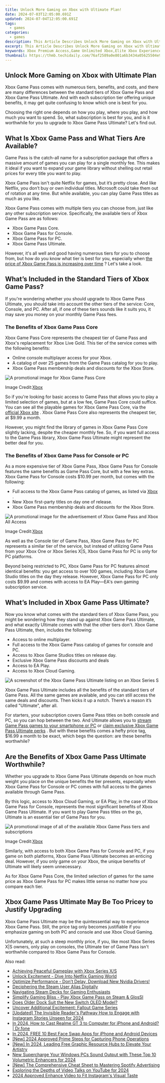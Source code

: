 ```yaml
---
title: Unlock More Gaming on Xbox with Ultimate Plan!
date: 2024-07-03T12:05:00.691Z
updated: 2024-07-04T12:05:00.691Z
tags:
  - games
categories:
  - games
description: This Article Describes Unlock More Gaming on Xbox with Ultimate Plan!
excerpt: This Article Describes Unlock More Gaming on Xbox with Ultimate Plan!
keywords: Xbox Premium Access,Game Unlimited Xbox,Elite Xbox Experience,Exclusive Xbox Games,Max Gaming Xbox,Ultimate Xbox Plan,Top Xbox Package
thumbnail: https://thmb.techidaily.com/76af2589a0e801a6b3434a05625504e9a24382860270c85ff4fd48c9e5e5afe1.png
---
```


## Unlock More Gaming on Xbox with Ultimate Plan

 Xbox Game Pass comes with numerous tiers, benefits, and costs, and there are many differences between the standard tiers of Xbox Game Pass and Xbox Game Pass Ultimate. And with each subscription tier offering unique benefits, it may get quite confusing to know which one is best for you.

 Choosing the right one depends on how you play, where you play, and how much you want to spend. So, what subscription is best for you, and is it worthwhile for you to upgrade to Xbox Game Pass Ultimate? Let's find out.

## What Is Xbox Game Pass and What Tiers Are Available?

 Game Pass is the catch-all name for a subscription package that offers a massive amount of games you can play for a single monthly fee. This makes it ideal if you want to expand your game library without shelling out retail prices for every title you want to play.

 Xbox Game Pass isn't quite Netflix for games, but it’s pretty close. And like Netflix, you don’t buy or own individual titles. Microsoft could take them out of rotation at any time. But while available, you can play Game Pass titles as much as you like.

 Xbox Game Pass comes with multiple tiers you can choose from, just like any other subscription service. Specifically, the available tiers of Xbox Game Pass are as follows:

* Xbox Game Pass Core.
* Xbox Game Pass for Console.
* Xbox Game Pass for PC.
* Xbox Game Pass Ultimate.

 However, it's all well and good having numerous tiers for you to choose from, but how do you know what tier is best for you, especially when [the price of Xbox Game Pass is increasing over time](https://www.makeuseof.com/reasons-xbox-game-pass-will-get-more-expensive/) ? Let's take a look.

## What’s Included in the Standard Tiers of Xbox Game Pass?

 If you're wondering whether you should upgrade to Xbox Game Pass Ultimate, you should take into account the other tiers of the service: Core, Console, and PC. After all, if one of these tiers sounds like it suits you, it may save you money on your monthly Game Pass fees.

### The Benefits of Xbox Game Pass Core

 Xbox Game Pass Core represents the cheapest tier of Game Pass and Xbox's replacement for Xbox Live Gold. This tier of the service comes with the following benefits:

* Online console multiplayer access for your Xbox.
* A catalog of over 25 games from the Game Pass catalog for you to play.
* Xbox Game Pass membership deals and discounts for the Xbox Store.

![A promotional image for Xbox Game Pass Core](https://static1.makeuseofimages.com/wordpress/wp-content/uploads/2023/09/gamepasscore_hero-copy-954ad4c0a1b59480c131-1.jpg)

 Image Credit:[Xbox](https://news.xbox.com/en-us/2023/07/17/xbox-game-pass-core/)

 So if you're looking for basic access to Game Pass that allows you to play a limited selection of games, but at a low fee, Game Pass Core could suffice. You can see all the playable games for Xbox Game Pass Core, via the [official Xbox site](https://www.xbox.com/en-US/xbox-game-pass/core) . Xbox Game Pass Core also represents the cheapest tier, at $9.99 a month.

 However, you might find the library of games in Xbox Game Pass Core slightly lacking, despite the cheaper monthly fee. So, if you want full access to the Game Pass library, Xbox Game Pass Ultimate might represent the better deal for you.

### The Benefits of Xbox Game Pass for Console or PC

 As a more expensive tier of Xbox Game Pass, Xbox Game Pass for Console features the same benefits as Game Pass Core, but with a few key extras. Xbox Game Pass for Console costs $10.99 per month, but comes with the following:

* Full access to the Xbox Game Pass catalog of games, as listed via [Xbox](https://www.xbox.com/en-US/games/store/xbox-game-pass-for-console/cfq7ttc0k6l8) .
* New Xbox first-party titles on day one of release.
* Xbox Game Pass membership deals and discounts for the Xbox Store.

![A promotional image for the advertisement of Xbox Game Pass and Xbox All Access](https://static1.makeuseofimages.com/wordpress/wp-content/uploads/2023/06/xbox-game-pass-stock-image.jpg)

 Image Credit:[Xbox](https://www.xbox.com/en-us/xbox-game-pass)

 As well as the Console tier of Game Pass, Xbox Game Pass for PC represents a similar tier of the service, but instead of utilizing Game Pass from your Xbox One or Xbox Series X|S, Xbox Game Pass for PC is only for PC platforms.

 Beyond being restricted to PC, Xbox Game Pass for PC features almost identical benefits: you get access to over 100 games, including Xbox Game Studio titles on the day they release. However, Xbox Game Pass for PC only costs $9.99 and comes with access to EA Play—EA's own gaming subscription service.

## What’s Included in Xbox Game Pass Ultimate?

 Now you know what comes with the standard tiers of Xbox Game Pass, you might be wondering how they stand up against Xbox Game Pass Ultimate, and what exactly Ultimate comes with that the other tiers don't. Xbox Game Pass Ultimate, then, includes the following:

* Access to online multiplayer.
* Full access to the Xbox Game Pass catalog of games for console and PC.
* Access to Xbox Game Studios titles on release day.
* Exclusive Xbox Game Pass discounts and deals
* Access to EA Play.
* Access to Xbox Cloud Gaming.

![A screenshot of the Xbox Game Pass Ultimate listing on an Xbox Series S](https://static1.makeuseofimages.com/wordpress/wp-content/uploads/2023/02/game-pass-ultimate.jpg)

 Xbox Game Pass Ultimate includes all the benefits of the standard tiers of Game Pass. All the same games are available, and you can still access the same deals and discounts. Then kicks it up a notch. There’s a reason it’s called "Ultimate", after all.

 For starters, your subscription covers Game Pass titles on both console and PC, so you can hop between the two. And Ultimate allows you to [stream Game Pass games to your smartphone or PC](https://www.makeuseof.com/what-is-xbox-cloud-gaming-how-does-it-work/) or [claim exclusive Xbox Game Pass Ultimate perks](https://www.makeuseof.com/game-pass-perks-explained/) . But with these benefits comes a hefty price tag, $16.99 a month to be exact, which begs the question: are these benefits worthwhile?

## Are the Benefits of Xbox Game Pass Ultimate Worthwhile?

 Whether you upgrade to Xbox Game Pass Ultimate depends on how much weight you place on the unique benefits the tier presents, especially when Xbox Game Pass for Console or PC comes with full access to the games available through Game Pass.

 By this logic, access to Xbox Cloud Gaming, or EA Play, in the case of Xbox Game Pass for Console, represents the most significant benefits of Xbox Game Pass Ultimate. If you want to play Game Pass titles on the go, Ultimate is an essential tier of Game Pass for you.

![A promotional image of all of the available Xbox Game Pass tiers and subscriptions](https://static1.makeuseofimages.com/wordpress/wp-content/uploads/2023/09/xbox-wire_sku-chart_english_1920x1080_01-3d252e8eca2501f34d43.jpg)

 Image Credit:[Xbox](https://news.xbox.com/en-us/2023/07/17/xbox-game-pass-core/)

 Similarly, with access to both Xbox Game Pass for Console and PC, if you game on both platforms, Xbox Game Pass Ultimate becomes an enticing deal. However, if you only game on your Xbox, the unique benefits of Ultimate will likely seem unnecessary.

 As for Xbox Game Pass Core, the limited selection of games for the same price as Xbox Game Pass for PC makes little sense no matter how you compare each tier.

## Xbox Game Pass Ultimate May Be Too Pricey to Justify Upgrading

 Xbox Game Pass Ultimate may be the quintessential way to experience Xbox Game Pass. Still, the price tag only becomes justifiable if you emphasize gaming on both PC and console and use Xbox Cloud Gaming.

 Unfortunately, at such a steep monthly price, if you, like most Xbox Series X|S owners, only play on consoles, the Ultimate tier of Game Pass isn't worthwhile compared to Xbox Game Pass for Console.


<ins class="adsbygoogle"
     style="display:block"
     data-ad-format="autorelaxed"
     data-ad-client="ca-pub-7571918770474297"
     data-ad-slot="1223367746"></ins>



<ins class="adsbygoogle"
     style="display:block"
     data-ad-client="ca-pub-7571918770474297"
     data-ad-slot="8358498916"
     data-ad-format="auto"
     data-full-width-responsive="true"></ins>

<span class="atpl-alsoreadstyle">Also read:</span>
<div><ul>
<li><a href="https://games-able.techidaily.com/achieving-peaceful-gameplay-with-xbox-series-xs/"><u>Achieving Peaceful Gameplay with Xbox Series X/S</u></a></li>
<li><a href="https://games-able.techidaily.com/unlock-excitement-dive-into-netflix-gaming-world/"><u>Unlock Excitement - Dive Into Netflix Gaming World</u></a></li>
<li><a href="https://games-able.techidaily.com/1719166110964-optimize-performance-dont-delay-download-new-nvidia-drivers/"><u>Optimize Performance - Don’t Delay, Download New Nvidia Drivers!</u></a></li>
<li><a href="https://games-able.techidaily.com/deciphering-the-steam-user-alias-digitally/"><u>Deciphering the Steam User Alias Digitally</u></a></li>
<li><a href="https://games-able.techidaily.com/navigating-steam-decks-for-gaming-enthusiasts/"><u>Navigating Steam Decks for Gaming Enthusiasts</u></a></li>
<li><a href="https://games-able.techidaily.com/simplify-gaming-bliss-play-xbox-game-pass-on-steam-and-glossi/"><u>Simplify Gaming Bliss - Play Xbox Game Pass on Steam & GlosSI</u></a></li>
<li><a href="https://games-able.techidaily.com/does-older-dock-suit-the-new-switch-oled-model/"><u>Does Older Dock Suit the New Switch OLED Model?</u></a></li>
<li><a href="https://games-able.techidaily.com/uncover-additional-excitement-fallout-game-series/"><u>Uncover Additional Excitement: Fallout Game Series</u></a></li>
<li><a href="https://instagram-videos.techidaily.com/updated-the-invisible-readers-pathway-how-to-engage-with-instagram-stories-unseen-for-2024/"><u>[Updated] The Invisible Reader's Pathway  How to Engage with Instagram Stories Unseen for 2024</u></a></li>
<li><a href="https://screen-mirror.techidaily.com/in-2024-how-to-cast-realme-gt-3-to-computer-for-iphone-and-android-drfone-by-drfone-android/"><u>In 2024, How to Cast Realme GT 3 to Computer for iPhone and Android? | Dr.fone</u></a></li>
<li><a href="https://smart-video-creator.techidaily.com/in-2024-free-10-best-face-swap-apps-for-iphone-and-android-devices/"><u>In 2024, FREE 10 Best Face Swap Apps for iPhone and Android Devices</u></a></li>
<li><a href="https://digital-screen-recording.techidaily.com/new-2024-approved-prime-steps-for-capturing-phone-operations/"><u>[New] 2024 Approved  Prime Steps for Capturing Phone Operations</u></a></li>
<li><a href="https://article-files.techidaily.com/new-in-2024-leading-free-graphic-resource-hubs-to-elevate-your-artistry/"><u>[New] In 2024, Leading Free Graphic Resource Hubs to Elevate Your Artistry</u></a></li>
<li><a href="https://audio-shaping.techidaily.com/new-supercharge-your-windows-pcs-sound-output-with-these-top-10-volumetric-enhancers-for-2024/"><u>New Supercharge Your Windows PCs Sound Output with These Top 10 Volumetric Enhancers for 2024</u></a></li>
<li><a href="https://fox-info.techidaily.com/new-the-comprehensive-cheat-sheet-to-mastering-spotify-advertising/"><u>[New] The Comprehensive Cheat Sheet to Mastering Spotify Advertising</u></a></li>
<li><a href="https://youtube-help.techidaily.com/exploring-the-depths-of-video-talks-on-youtube-for-2024/"><u>Exploring the Depths of Video Talks on YouTube for 2024</u></a></li>
<li><a href="https://instagram-video-files.techidaily.com/2024-approved-enhance-video-to-fit-instagrams-visual-taste/"><u>2024 Approved  Enhance Video to Fit Instagram's Visual Taste</u></a></li>
</ul></div>
